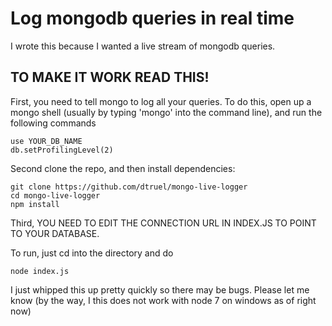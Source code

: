 # Log mongodb queries in real time
I wrote this because I wanted a live stream of mongodb queries.



## TO MAKE IT WORK READ THIS!

First, you need to tell mongo to log all your queries.
To do this, open up a mongo shell (usually by typing 'mongo' into the command line), and run the following commands
```
use YOUR_DB_NAME
db.setProfilingLevel(2)
```

Second clone the repo, and then install dependencies:
```
git clone https://github.com/dtruel/mongo-live-logger
cd mongo-live-logger
npm install
```

Third, YOU NEED TO EDIT THE CONNECTION URL IN INDEX.JS TO POINT TO YOUR DATABASE.

To run, just cd into the directory and do

```
node index.js
```

I just whipped this up pretty quickly so there may be bugs.  Please let me know (by the way, I this does not work with node 7 on windows as of right now)

